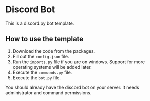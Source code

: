 # Discord Bot
This is a discord.py bot template.

## How to use the template
1. Download the code from the packages.
2. Fill out the `config.json` file.
3. Run the `imports.py` file if you are on windows. Support for more operating systems will be added later.
4. Execute the `commands.py` file.
5. Execute the `bot.py` file.

You should already have the discord bot on your server. It needs administrator and command permissions.
